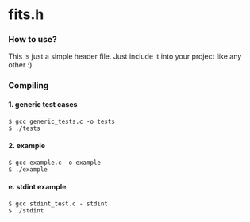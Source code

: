 # fits.h
### How to use?
This is just a simple header file. Just include it into your project like any other :)
### Compiling
#### 1. generic test cases
```
$ gcc generic_tests.c -o tests
$ ./tests
```
#### 2. example
```
$ gcc example.c -o example
$ ./example
```
#### e. stdint example
```
$ gcc stdint_test.c - stdint
$ ./stdint
```
